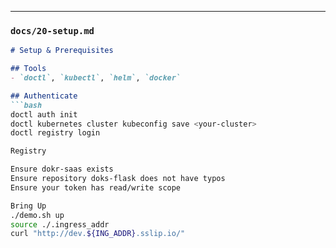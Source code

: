 
---

### `docs/20-setup.md`
```markdown
# Setup & Prerequisites

## Tools
- `doctl`, `kubectl`, `helm`, `docker`

## Authenticate
```bash
doctl auth init
doctl kubernetes cluster kubeconfig save <your-cluster>
doctl registry login

Registry

Ensure dokr-saas exists
Ensure repository doks-flask does not have typos
Ensure your token has read/write scope

Bring Up
./demo.sh up
source ./.ingress_addr
curl "http://dev.${ING_ADDR}.sslip.io/"
